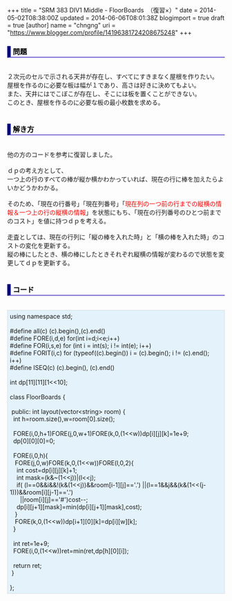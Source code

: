 +++
title = "SRM 383 DIV1 Middle - FloorBoards　（復習×）"
date = 2014-05-02T08:38:00Z
updated = 2014-06-06T08:01:38Z
blogimport = true
draft = true
[author]
	name = "chngng"
	uri = "https://www.blogger.com/profile/14196381724208675248"
+++

<div dir="ltr" style="text-align: left;" trbidi="on"><h3 style="border-bottom: 2px solid slateblue; border-left: 8px solid navy; color: black; padding: 0px 0px 1px 5px;">問題 </h3><br />２次元のセルで示される天井が存在し、すべてにすきまなく屋根を作りたい。<br />屋根を作るのに必要な板は幅が１であり、高さは好きに決めてもよい。<br />また、天井にはでこぼこが存在し、そこには板を置くことができない。<br />このとき、屋根を作るのに必要な板の最小枚数を求める。<br /><br /><h3 style="border-bottom: 2px solid slateblue; border-left: 8px solid navy; color: black; padding: 0px 0px 1px 5px;">解き方 </h3><br />他の方のコードを参考に復習しました。<br /><br />ｄｐの考え方として、<br />一つ上の行のすべての棒が縦か横かわかっていれば、現在の行に棒を加えたらよいかどうかわかる。<br /><br />そのため、「現在の行番号」「現在列番号」「<span style="color: red;">現在列の一つ前の行までの縦横の情報＆一つ上の行の縦横の情報</span>」を状態にもち、「現在の行列番号のひとつ前までのコスト」を値に持つｄｐを考える。<br /><br />走査としては、現在の行列に「縦の棒を入れた時」と「横の棒を入れた時」のコストの変化を更新する。<br />縦の棒にしたとき、横の棒にしたときそれぞれ縦横の情報が変わるので状態を変更してｄｐを更新する。<br /><br /><h3 style="border-bottom: 2px solid slateblue; border-left: 8px solid navy; color: black; padding: 0px 0px 1px 5px;">コード </h3><br /><div style="background-color: #e3f2fb; border: 1px dotted #CCCCCC; padding: 5px;">using namespace std;<br /><br />#define all(c) (c).begin(),(c).end()<br />#define FORE(i,d,e) for(int i=d;i&lt;e;i++)<br />#define FOR(i,s,e) for (int i = int(s); i != int(e); i++)<br />#define FORIT(i,c) for (typeof((c).begin()) i = (c).begin(); i != (c).end(); i++)<br />#define ISEQ(c) (c).begin(), (c).end()<br /><br />int dp[11][11][1&lt;&lt;10];<br /><br />class FloorBoards {<br /><br /><span class="Apple-tab-span" style="white-space: pre;"> </span>public: int layout(vector&lt;string&gt; room) {<br /><span class="Apple-tab-span" style="white-space: pre;">  </span>int h=room.size(),w=room[0].size();<br /><br /><span class="Apple-tab-span" style="white-space: pre;">  </span>FORE(i,0,h+1)FORE(j,0,w+1)FORE(k,0,(1&lt;&lt;w))dp[i][j][k]=1e+9;<br /><span class="Apple-tab-span" style="white-space: pre;">  </span>dp[0][0][0]=0;<br /><br /><span class="Apple-tab-span" style="white-space: pre;">  </span>FORE(i,0,h){<br /><span class="Apple-tab-span" style="white-space: pre;">   </span>FORE(j,0,w)FORE(k,0,(1&lt;&lt;w))FORE(l,0,2){<br /><span class="Apple-tab-span" style="white-space: pre;">    </span>int cost=dp[i][j][k]+1;<br /><span class="Apple-tab-span" style="white-space: pre;">    </span>int mask=(k&amp;~(1&lt;&lt;j))|(l&lt;&lt;j);<br /><span class="Apple-tab-span" style="white-space: pre;">    </span>if( (l==0&amp;&amp;i&amp;&amp;!(k&amp;(1&lt;&lt;j))&amp;&amp;room[i-1][j]=='.') ||(l==1&amp;&amp;j&amp;&amp;(k&amp;(1&lt;&lt;(j-1)))&amp;&amp;room[i][j-1]=='.')<br /><span class="Apple-tab-span" style="white-space: pre;">      </span>||room[i][j]=='#')cost--;<br /><span class="Apple-tab-span" style="white-space: pre;">    </span>dp[i][j+1][mask]=min(dp[i][j+1][mask],cost);<br /><span class="Apple-tab-span" style="white-space: pre;">   </span>}<br /><span class="Apple-tab-span" style="white-space: pre;">   </span>FORE(k,0,(1&lt;&lt;w))dp[i+1][0][k]=dp[i][w][k];<br /><span class="Apple-tab-span" style="white-space: pre;">  </span>}<br /><br /><span class="Apple-tab-span" style="white-space: pre;">  </span>int ret=1e+9;<br /><span class="Apple-tab-span" style="white-space: pre;">  </span>FORE(i,0,(1&lt;&lt;w))ret=min(ret,dp[h][0][i]);<br /><br /><span class="Apple-tab-span" style="white-space: pre;">  </span>return ret;<br /><span class="Apple-tab-span" style="white-space: pre;"> </span>}<br /><br />};</div></div>
